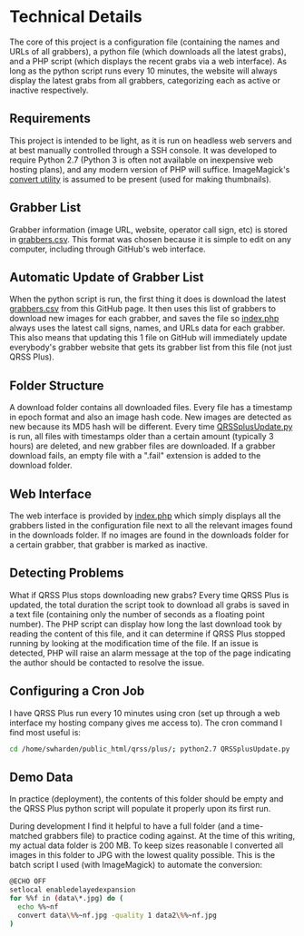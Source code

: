 # Technical Details
The core of this project is a configuration file (containing the names and URLs of all grabbers), a python file (which downloads all the latest grabs), and a PHP script (which displays the recent grabs via a web interface). As long as the python script runs every 10 minutes, the website will always display the latest grabs from all grabbers, categorizing each as active or inactive respectively.

## Requirements
This project is intended to be light, as it is run on headless web servers and at best manually controlled through a SSH console. It was developed to require Python 2.7 (Python 3 is often not available on inexpensive web hosting plans), and any modern version of PHP will suffice. ImageMagick's [convert utility](https://www.imagemagick.org/script/convert.php) is assumed to be present (used for making thumbnails).

## Grabber List
Grabber information (image URL, website, operator call sign, etc) is stored in [grabbers.csv](grabbers.csv). This format was chosen because it is simple to edit on any computer, including through GitHub's web interface.

## Automatic Update of Grabber List
When the python script is run, the first thing it does is download the latest [grabbers.csv](grabbers.csv) from this GitHub page. It then uses this list of grabbers to download new images for each grabber, and saves the file so [index.php](index.php) always uses the latest call signs, names, and URLs data for each grabber. This also means that updating this 1 file on GitHub will immediately update everybody's grabber website that gets its grabber list from this file (not just QRSS Plus).

## Folder Structure
A download folder contains all downloaded files. Every file has a timestamp in epoch format and also an image hash code. New images are detected as new because its MD5 hash will be different. Every time [QRSSplusUpdate.py](QRSSplusUpdate.py) is run, all files with timestamps older than a certain amount (typically 3 hours) are deleted, and new grabber files are downloaded. If a grabber download fails, an empty file with a ".fail" extension is added to the download folder.

## Web Interface
The web interface is provided by [index.php](index.php) which simply displays all the grabbers listed in the configuration file next to all the relevant images found in the downloads folder. If no images are found in the downloads folder for a certain grabber, that grabber is marked as inactive.

## Detecting Problems
What if QRSS Plus stops downloading new grabs? Every time QRSS Plus is updated, the total duration the script took to download all grabs is saved in a text file (containing only the number of seconds as a floating point number). The PHP script can display how long the last download took by reading the content of this file, and it can determine if QRSS Plus stopped running by looking at the modification time of the file. If an issue is detected, PHP will raise an alarm message at the top of the page indicating the author should be contacted to resolve the issue.

## Configuring a Cron Job
I have QRSS Plus run every 10 minutes using cron (set up through a web interface my hosting company gives me access to). The cron command I find most useful is:

```bash
cd /home/swharden/public_html/qrss/plus/; python2.7 QRSSplusUpdate.py
```

## Demo Data

In practice (deployment), the contents of this folder should be empty and the QRSS Plus python script will populate it properly upon its first run.

During development I find it helpful to have a full folder (and a time-matched grabbers file) to practice coding against. At the time of this writing, my actual data folder is 200 MB. To keep sizes reasonable I converted all images in this folder to JPG with the lowest quality possible. This is the batch script I used (with ImageMagick) to automate the conversion:

```bash
@ECHO OFF
setlocal enabledelayedexpansion
for %%f in (data\*.jpg) do (
  echo %%~nf
  convert data\%%~nf.jpg -quality 1 data2\%%~nf.jpg
)
```
